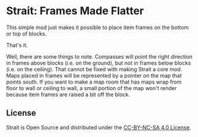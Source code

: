 Strait: Frames Made Flatter
====================

This simple mod just makes it possible to place item frames on the bottom or top of blocks.

That's it.

Well, there are some things to note. Compasses will point the right direction in frames above blocks (i.e. on the ground),
but not in frames below blocks (i.e. on the ceiling). That cannot be fixed with making Strait a core mod. Maps placed in
frames will be represented by a pointer on the map that points south. If you want to make a map room that has maps wrap
from floor to wall or ceiling to wall, a small portion of the map won't render because item frames are raised a bit off 
the block. 


License
-------
Strait is Open Source and distributed under the [CC-BY-NC-SA 4.0 License](https://creativecommons.org/licenses/by-nc-sa/4.0/).